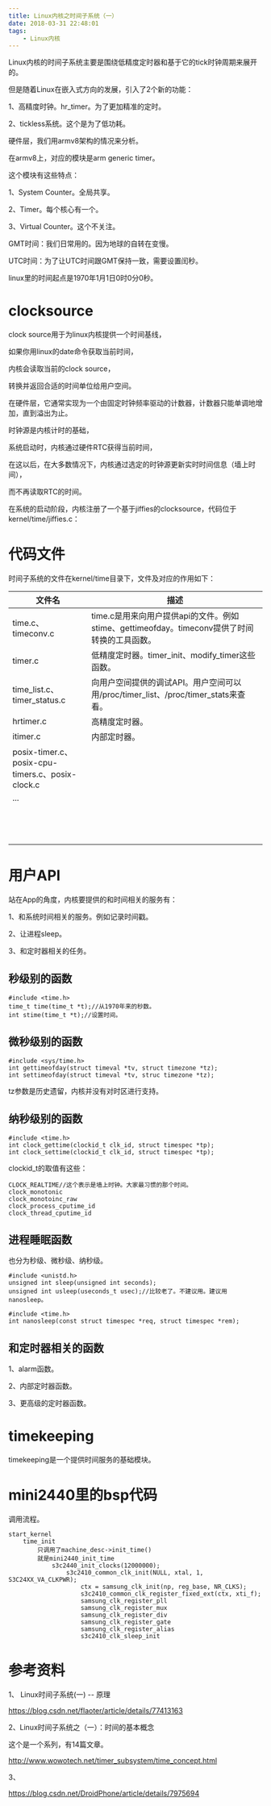 ```yaml
---
title: Linux内核之时间子系统（一）
date: 2018-03-31 22:48:01
tags:
	- Linux内核
---
```




Linux内核的时间子系统主要是围绕低精度定时器和基于它的tick时钟周期来展开的。

但是随着Linux在嵌入式方向的发展，引入了2个新的功能：

1、高精度时钟。hr_timer。为了更加精准的定时。

2、tickless系统。这个是为了低功耗。



硬件层，我们用armv8架构的情况来分析。

在armv8上，对应的模块是arm generic timer。

这个模块有这些特点：

1、System Counter。全局共享。

2、Timer。每个核心有一个。

3、Virtual Counter。这个不关注。



GMT时间：我们日常用的。因为地球的自转在变慢。

UTC时间：为了让UTC时间跟GMT保持一致，需要设置闰秒。



linux里的时间起点是1970年1月1日0时0分0秒。

# clocksource

clock source用于为linux内核提供一个时间基线，

如果你用linux的date命令获取当前时间，

内核会读取当前的clock source，

转换并返回合适的时间单位给用户空间。

在硬件层，它通常实现为一个由固定时钟频率驱动的计数器，计数器只能单调地增加，直到溢出为止。

时钟源是内核计时的基础，

系统启动时，内核通过硬件RTC获得当前时间，

在这以后，在大多数情况下，内核通过选定的时钟源更新实时时间信息（墙上时间），

而不再读取RTC的时间。

在系统的启动阶段，内核注册了一个基于jiffies的clocksource，代码位于kernel/time/jiffies.c：



# 代码文件

时间子系统的文件在kernel/time目录下，文件及对应的作用如下：

| 文件名                                      | 描述                                       |
| ---------------------------------------- | ---------------------------------------- |
| time.c、timeconv.c                        | time.c是用来向用户提供api的文件。例如stime、gettimeofday。timeconv提供了时间转换的工具函数。 |
| timer.c                                  | 低精度定时器。timer_init、modify_timer这些函数。      |
| time_list.c、timer_status.c               | 向用户空间提供的调试API。用户空间可以用/proc/timer_list、/proc/timer_stats来查看。 |
| hrtimer.c                                | 高精度定时器。                                  |
| itimer.c                                 | 内部定时器。                                   |
| posix-timer.c、posix-cpu-timers.c、posix-clock.c |                                          |
| ...                                      |                                          |
|                                          |                                          |
|                                          |                                          |
|                                          |                                          |
|                                          |                                          |
|                                          |                                          |
|                                          |                                          |
|                                          |                                          |
|                                          |                                          |
|                                          |                                          |
|                                          |                                          |
|                                          |                                          |
|                                          |                                          |
|                                          |                                          |

# 用户API

站在App的角度，内核要提供的和时间相关的服务有：

1、和系统时间相关的服务。例如记录时间戳。

2、让进程sleep。

3、和定时器相关的任务。



## 秒级别的函数

```
#include <time.h>
time_t time(time_t *t);//从1970年来的秒数。
int stime(time_t *t);//设置时间。
```

## 微秒级别的函数

```
#include <sys/time.h>
int gettimeofday(struct timeval *tv, struct timezone *tz);
int settimeofday(struct timeval *tv, struc timezone *tz);
```

tz参数是历史遗留，内核并没有对时区进行支持。

## 纳秒级别的函数

```
#include <time.h>
int clock_gettime(clockid_t clk_id, struct timespec *tp);
int clock_settime(clockid_t clk_id, struct timespec *tp);
```

clockid_t的取值有这些：

```
CLOCK_REALTIME//这个表示是墙上时钟。大家最习惯的那个时间。
clock_monotonic
clock_monotoinc_raw
clock_process_cputime_id
clock_thread_cputime_id
```

## 进程睡眠函数

也分为秒级、微秒级、纳秒级。

```
#include <unistd.h>
unsigned int sleep(unsigned int seconds);
unsigned int usleep(useconds_t usec);//比较老了。不建议用。建议用nanosleep。
```

```
#include <time.h>
int nanosleep(const struct timespec *req, struct timespec *rem);
```

## 和定时器相关的函数

1、alarm函数。

2、内部定时器函数。

3、更高级的定时器函数。

# timekeeping

timekeeping是一个提供时间服务的基础模块。



# mini2440里的bsp代码

调用流程。

```
start_kernel
	time_init
		只调用了machine_desc->init_time()
		就是mini2440_init_time
			s3c2440_init_clocks(12000000);
				s3c2410_common_clk_init(NULL, xtal, 1, S3C24XX_VA_CLKPWR);
					ctx = samsung_clk_init(np, reg_base, NR_CLKS);
					s3c2410_common_clk_register_fixed_ext(ctx, xti_f);
					samsung_clk_register_pll
					samsung_clk_register_mux
					samsung_clk_register_div
					samsung_clk_register_gate
					samsung_clk_register_alias
					s3c2410_clk_sleep_init
```



# 参考资料

1、 Linux时间子系统(一) -- 原理

https://blog.csdn.net/flaoter/article/details/77413163

2、Linux时间子系统之（一）：时间的基本概念

这个是一个系列，有14篇文章。

http://www.wowotech.net/timer_subsystem/time_concept.html

3、

https://blog.csdn.net/DroidPhone/article/details/7975694
